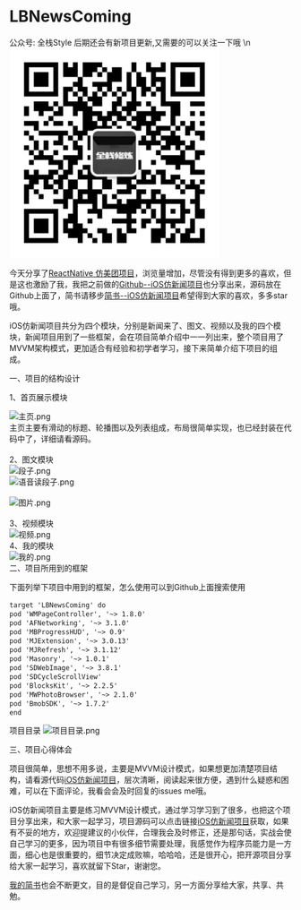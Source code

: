 # LBNewsComing


公众号: 全栈Style 后期还会有新项目更新,又需要的可以关注一下哦 \n
<img src="wechat.jpg" width="375">

今天分享了[ReactNative 仿美团项目](http://www.jianshu.com/p/8ab88851c252)，浏览量增加，尽管没有得到更多的喜欢，但是这也激励了我，我把之前做的[Github--iOS仿新闻项目](https://github.com/lb2281075105/LBNewsComing.git)也分享出来，源码放在Github上面了，简书请移步[简书--iOS仿新闻项目](http://www.jianshu.com/p/5a1b2e2bcf10)希望得到大家的喜欢，多多star哦。

iOS仿新闻项目共分为四个模块，分别是新闻来了、图文、视频以及我的四个模块，新闻项目用到了一些框架，会在项目简单介绍中一一列出来，整个项目用了MVVM架构模式，更加适合有经验和初学者学习，接下来简单介绍下项目的组成。

一、项目的结构设计

1、首页展示模块

![主页.png](http://upload-images.jianshu.io/upload_images/3276082-226dc44e8c848cdc.png?imageMogr2/auto-orient/strip%7CimageView2/2/w/1240)
<br>
主页主要有滑动的标题、轮播图以及列表组成，布局很简单实现，也已经封装在代码中了，详细请看源码。<br>
<br>
2、图文模块
<br>
![段子.png](http://upload-images.jianshu.io/upload_images/3276082-04ed73463471eaa9.png?imageMogr2/auto-orient/strip%7CimageView2/2/w/1240)
<br>
![语音读段子.png](http://upload-images.jianshu.io/upload_images/3276082-b1df64a0c94045a5.png?imageMogr2/auto-orient/strip%7CimageView2/2/w/1240)
<br>
<br>
![图片.png](http://upload-images.jianshu.io/upload_images/3276082-236ac4f4fd565dcd.png?imageMogr2/auto-orient/strip%7CimageView2/2/w/1240)
<br>
<br>
3、视频模块
<br>
![视频.png](http://upload-images.jianshu.io/upload_images/3276082-e83bbc5a460c7fd6.png?imageMogr2/auto-orient/strip%7CimageView2/2/w/1240)
<br>
4、我的模块
<br>
![我的.png](http://upload-images.jianshu.io/upload_images/3276082-504580259740f7be.png?imageMogr2/auto-orient/strip%7CimageView2/2/w/1240)
<br>
二、项目所用到的框架

下面列举下项目中用到的框架，怎么使用可以到Github上面搜索使用
```
target 'LBNewsComing' do
pod 'WMPageController', '~> 1.8.0'
pod 'AFNetworking', '~> 3.1.0'
pod 'MBProgressHUD', '~> 0.9'
pod 'MJExtension', '~> 3.0.13'
pod 'MJRefresh', '~> 3.1.12'
pod 'Masonry', '~> 1.0.1'
pod 'SDWebImage', '~> 3.8.1'
pod 'SDCycleScrollView'
pod 'BlocksKit', '~> 2.2.5'
pod 'MWPhotoBrowser', '~> 2.1.0'
pod 'BmobSDK', '~> 1.7.2'
end
```
项目目录
![项目目录.png](http://upload-images.jianshu.io/upload_images/3276082-0e3162bb2759b36b.png?imageMogr2/auto-orient/strip%7CimageView2/2/w/1240)
<br>

三、项目心得体会

项目很简单，思想不用多说，主要是MVVM设计模式，如果想更加清楚项目结构，请看源代码[iOS仿新闻项目](https://github.com/lb2281075105/LBNewsComing.git)，层次清晰，阅读起来很方便，遇到什么疑惑和困难，可以在下面评论，我看会会及时回复的issues me哦。

iOS仿新闻项目主要是练习MVVM设计模式，通过学习学习到了很多，也把这个项目分享出来，和大家一起学习，项目源码可以点击链接[iOS仿新闻项目](https://github.com/lb2281075105/LBNewsComing.git)获取，如果有不妥的地方，欢迎提建议的小伙伴，合理我会及时修正，还是那句话，实战会使自己学习的更多，因为项目中有很多细节需要处理，我感觉作为程序员能力是一方面，细心也是很重要的，细节决定成败嘛，哈哈哈，还是很开心，把开源项目分享给大家一起学习，喜欢就留下Star，谢谢您。

[我的简书](http://www.jianshu.com/u/23e8548ff67f)也会不断更文，目的是督促自己学习，另一方面分享给大家，共享、共勉。


